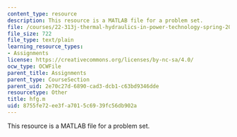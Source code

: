 ```yaml
---
content_type: resource
description: This resource is a MATLAB file for a problem set.
file: /courses/22-313j-thermal-hydraulics-in-power-technology-spring-2007/8755fe72ee3fa7015c6939fc56db902a_hfg.m
file_size: 722
file_type: text/plain
learning_resource_types:
- Assignments
license: https://creativecommons.org/licenses/by-nc-sa/4.0/
ocw_type: OCWFile
parent_title: Assignments
parent_type: CourseSection
parent_uid: 2e70c27d-6890-cad3-dcb1-c63bd9346dde
resourcetype: Other
title: hfg.m
uid: 8755fe72-ee3f-a701-5c69-39fc56db902a
---
```

This resource is a MATLAB file for a problem set.